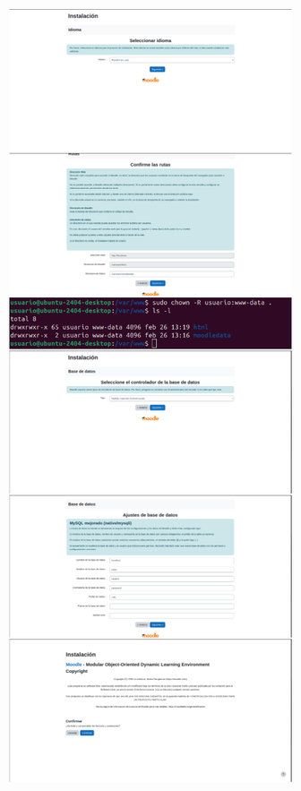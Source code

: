 <img src="Captura desde 2025-03-05 12-05-48.png" alt="Descripció de la imatge">
<img src="Captura desde 2025-03-05 12-06-48.png" alt="Descripció de la imatge">
<img src="Captura desde 2025-03-05 12-21-18.png" alt="Descripció de la imatge">
<img src="Captura desde 2025-03-05 12-22-40.png" alt="Descripció de la imatge">
<img src="Captura desde 2025-03-05 12-27-48.png" alt="Descripció de la imatge">
<img src="Captura desde 2025-03-05 12-28-53.png" alt="Descripció de la imatge">
